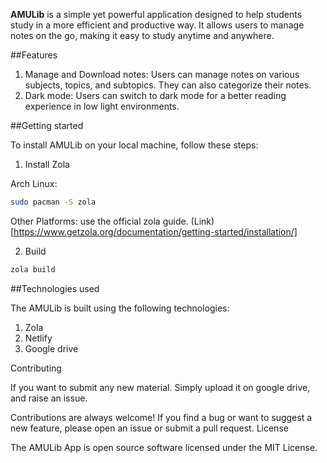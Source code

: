 <b>AMULib</b> is a simple yet powerful application designed to help students study in a more efficient and productive way. It allows users to manage notes on the go, making it easy to study anytime and anywhere.


##Features
1. Manage and Download notes: Users can manage notes on various subjects, topics, and subtopics. They can also categorize their notes.
2. Dark mode: Users can switch to dark mode for a better reading experience in low light environments.

##Getting started

To install AMULib on your local machine, follow these steps:

1. Install Zola

 Arch Linux:
```sh
sudo pacman -S zola
```

Other Platforms:
use the official zola guide. (Link)[https://www.getzola.org/documentation/getting-started/installation/]

2. Build
```sh
zola build
```

##Technologies used

The AMULib is built using the following technologies:
1. Zola
2. Netlify
3. Google drive

Contributing

If you want to submit any new material. Simply upload it on google drive, and raise an issue.

Contributions are always welcome! If you find a bug or want to suggest a new feature, please open an issue or submit a pull request.
License

The AMULib App is open source software licensed under the MIT License.

